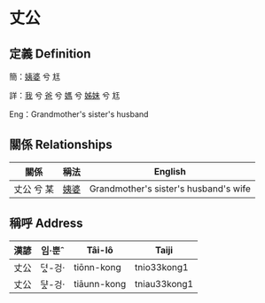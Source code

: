 # 丈公
## 定義 Definition
簡：[姨婆](member32.md) 兮 尪

詳：[我](member1.md) 兮 [爸](member2.md) 兮 [媽](member9.md) 兮 [姊妹](member32.md) 兮 尪

Eng：Grandmother's sister's husband

## 關係 Relationships

關係 | 稱法 | English
--- | --- | --- 
丈公 兮 某 | [姨婆](member32.md) | Grandmother's sister's husband's wife


## 稱呼 Address

漢諺 | 임·뿐ˆ | Tâi-lô | Taiji
--- | --- | --- | --- 
丈公 | 뎌ᇫ-겅· | tiōnn-kong | tnio33kong1 
丈公 | ᄃᆤᇫ-겅· | tiāunn-kong | tniau33kong1 
